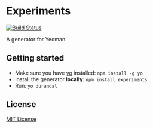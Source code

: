 # Experiments
[![Build Status](https://secure.travis-ci.org/robksawyer/experiments.png?branch=master)](https://travis-ci.org/robksawyer/experiments)

A generator for Yeoman.

## Getting started
- Make sure you have [yo](https://github.com/yeoman/yo) installed:
    `npm install -g yo`
- Install the generator **locally**: `npm install experiments`
- Run: `yo durandal`

## License
[MIT License](http://en.wikipedia.org/wiki/MIT_License)
